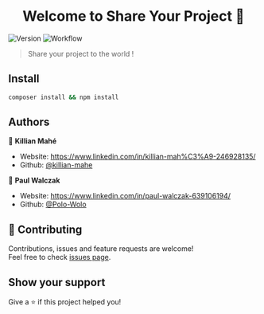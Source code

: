 <h1 align="center">Welcome to Share Your Project 👋</h1>
<p>
  <img alt="Version" src="https://img.shields.io/badge/version-0.2-blue.svg?cacheSeconds=2592000" />
  <img alt="Workflow" src="https://github.com/killian-mahe/shareyourproject/workflows/Laravel/badge.svg" />
</p>

> Share your project to the world !

## Install

```sh
composer install && npm install
```

## Authors

👤 **Killian Mahé**

* Website: https://www.linkedin.com/in/killian-mah%C3%A9-246928135/
* Github: [@killian-mahe](https://github.com/killian-mahe)

👤 **Paul Walczak**

* Website: https://www.linkedin.com/in/paul-walczak-639106194/
* Github: [@Polo-Wolo](https://github.com/Polo-Wolo)

## 🤝 Contributing

Contributions, issues and feature requests are welcome!<br />Feel free to check [issues page](https://github.com/killian-mahe/shareyourproject/issues). 

## Show your support

Give a ⭐️ if this project helped you!
